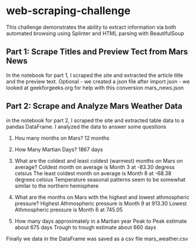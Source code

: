 # web-scraping-challenge
This challenge demonstrates the ability to extract information via both automated browsing using Splinter and HTML parsing with BeautifulSoup

## Part 1: Scrape Titles and Preview Tect from Mars News
In the notebook for part 1, I scraped the site and extracted the article title and the preview text.
Optional - we created a json file after import json - we looked at geekforgeeks.org for help with this conversion  mars_news.json

## Part 2: Scrape and Analyze Mars Weather Data
in the notebook for part 2, I scraped the site and extracted table data to a pandas DataFrame. 
I analyzed the data to answer some questions

1. Hou many months on Mars?
12 months

2. How Many Martian Days?
1867 days

3. What are the coldest and least coldest (warmest) months on Mars on average?
Coldest month on average is Month 3 at -83.30 degress celsius
The least coldest month on average is Month 8 at -68.38 degrees celsius
Temperature seasonal patterns seem to be somewhat similar to the northern hemisphere

4.  What are the months on Mars with the highest and lowest athmospheric pressure?
Highest Athmospheric pressure is Month 9 at 913.30
Lowest Athmospheric pressure is Month 6 at 745.05

5. How many days approximately in a Martian year
Peak to Peak estimate about 675 days
Trough to trough estimate about 660 days

Finally we data in the DataFrame was saved as a csv file mars_weather.csv

